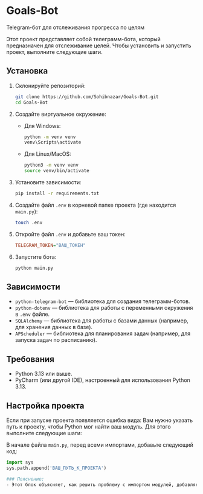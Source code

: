 # Goals-Bot
Telegram-бот для отслеживания прогресса по целям

Этот проект представляет собой телеграмм-бота, который предназначен для отслеживание целей. Чтобы установить и запустить проект, выполните следующие шаги.

## Установка

1. Склонируйте репозиторий:
    ```bash
    git clone https://github.com/Sohibnazar/Goals-Bot.git
    cd Goals-Bot
    ```

2. Создайте виртуальное окружение:
    - Для Windows:
      ```bash
      python -m venv venv
      venv\Scripts\activate
      ```
    - Для Linux/MacOS:
      ```bash
      python3 -m venv venv
      source venv/bin/activate
      ```

3. Установите зависимости:
    ```bash
    pip install -r requirements.txt
    ```

4. Создайте файл `.env` в корневой папке проекта (где находится `main.py`):
    ```bash
    touch .env
    ```

5. Откройте файл `.env` и добавьте ваш токен:
    ```ini
    TELEGRAM_TOKEN="ВАШ_ТОКЕН"
    ```

6. Запустите бота:
    ```bash
    python main.py
    ```

## Зависимости

- `python-telegram-bot` — библиотека для создания телеграмм-ботов.
- `python-dotenv` — библиотека для работы с переменными окружения в `.env` файле.
- `SQLAlchemy` — библиотека для работы с базами данных (например, для хранения данных в базе).
- `APScheduler` — библиотека для планирования задач (например, для запуска задач по расписанию).


## Требования

- Python 3.13 или выше.
- PyCharm (или другой IDE), настроенный для использования Python 3.13.

 
 ## Настройка проекта

Если при запуске проекта появляется ошибка вида:
Вам нужно указать путь к проекту, чтобы Python мог найти ваш модуль. Для этого выполните следующие шаги:

В начале файла `main.py`, перед всеми импортами, добавьте следующий код:

   ```python
   import sys
   sys.path.append('ВАШ_ПУТЬ_К_ПРОЕКТА')

### Пояснение:
- Этот блок объясняет, как решить проблему с импортом модулей, добавляя путь к проекту через `sys.path.append()`.